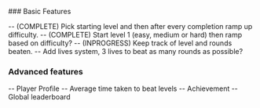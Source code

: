 ### Basic Features

-- (COMPLETE) Pick starting level and then after every completion ramp up difficulty.
-- (COMPLETE) Start level 1 (easy, medium or hard) then ramp based on difficulty?
-- (INPROGRESS) Keep track of level and rounds beaten.
-- Add lives system, 3 lives to beat as many rounds as possible?

### Advanced features

-- Player Profile
-- Average time taken to beat levels
-- Achievement
-- Global leaderboard

